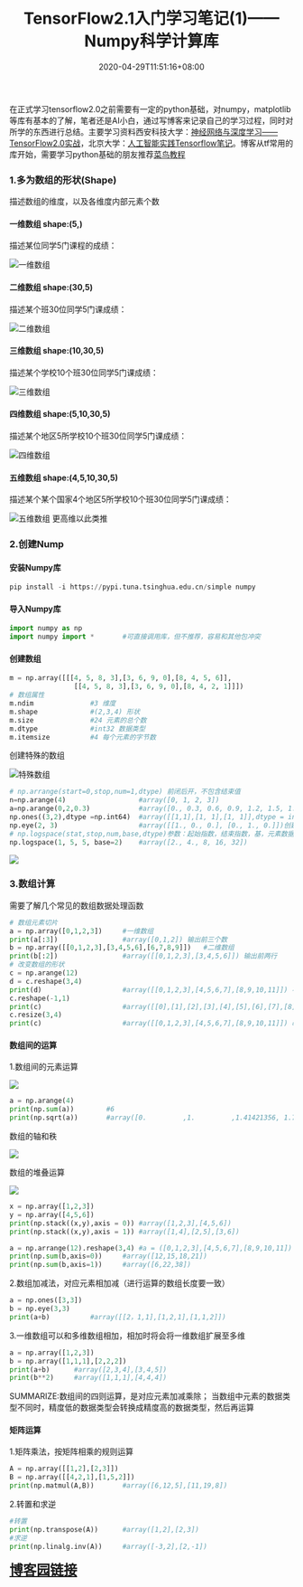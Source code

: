 ﻿---
title: "TensorFlow2.1入门学习笔记(1)——Numpy科学计算库"
pagelink: numpy
date: 2020-04-29T11:51:16+08:00
lastmod: 
tags: 
    - numpy
    - 神经网络
    - 基本库
categories: ["TF2.1学习笔记"]
---
在正式学习tensorflow2.0之前需要有一定的python基础，对numpy，matplotlib等库有基本的了解，笔者还是AI小白，通过写博客来记录自己的学习过程，同时对所学的东西进行总结。主要学习资料西安科技大学：[神经网络与深度学习——TensorFlow2.0实战](https://www.icourse163.org/learn/XUST-1206363802#/learn/announce)，北京大学：[人工智能实践Tensorflow笔记](https://www.icourse163.org/learn/PKU-1002536002#/learn/announce)。博客从tf常用的库开始，需要学习python基础的朋友推荐[菜鸟教程](https://www.runoob.com/python3/python3-tutorial.html)
<!-- more -->
### 1.多为数组的形状(Shape)
描述数组的维度，以及各维度内部元素个数

#### 一维数组 shape:(5,)
描述某位同学5门课程的成绩：

![一维数组](https://img-blog.csdnimg.cn/20200429113836745.png " ")

#### 二维数组 shape:(30,5)
描述某个班30位同学5门课成绩：

![二维数组](https://img-blog.csdnimg.cn/20200429113943373.png " ")
#### 三维数组 shape:(10,30,5)
描述某个学校10个班30位同学5门课成绩：

![三维数组](https://img-blog.csdnimg.cn/20200429115427228.png " ")
#### 四维数组 shape:(5,10,30,5)
描述某个地区5所学校10个班30位同学5门课成绩：

![四维数组](https://img-blog.csdnimg.cn/20200429120718407.png " ")
#### 五维数组 shape:(4,5,10,30,5)
描述某个某个国家4个地区5所学校10个班30位同学5门课成绩：

![五维数组](https://img-blog.csdnimg.cn/20200429120814872.png " ")
更高维以此类推
### 2.创建Nump
#### 安装Numpy库

```python
pip install -i https://pypi.tuna.tsinghua.edu.cn/simple numpy
```
#### 导入Numpy库

```python
import numpy as np 
import numpy import *		#可直接调用库，但不推荐，容易和其他包冲突
```

#### 创建数组

```python
m = np.array([[[4, 5, 8, 3],[3, 6, 9, 0],[8, 4, 5, 6]],
				[[4, 5, 8, 3],[3, 6, 9, 0],[8, 4, 2, 1]]])
# 数组属性
m.ndim				#3 维度
m.shape				#(2,3,4) 形状
m.size				#24	元素的总个数
m.dtype				#int32 数据类型
m.itemsize			#4 每个元素的字节数
```

创建特殊的数组

![特殊数组](https://img-blog.csdnimg.cn/20200429133042175.png " ")

```python
# np.arrange(start=0,stop,num=1,dtype) 前闭后开，不包含结束值
n=np.arange(4)					#array([0, 1, 2, 3])
a=np.arange(0,2,0.3)			#array([0., 0.3, 0.6, 0.9, 1.2, 1.5, 1.8])
np.ones((3,2),dtype =np.int64)	#array([[1,1],[1, 1],[1, 1]],dtype = int64)
np.eye(2, 3)					#array([[1., 0., 0.], [0., 1., 0.]])创建一个单位矩阵
# np.logspace(stat,stop,num,base,dtype)参数：起始指数，结束指数，基，元素数据类型，包含结束值
np.logspace(1, 5, 5, base=2)	#array([2., 4., 8, 16, 32])
```

![](https://img-blog.csdnimg.cn/20200429135208645.png " ")

### 3.数组计算
需要了解几个常见的数组数据处理函数

```python
# 数组元素切片
a = np.array([0,1,2,3])		#一维数组
print(a[:3])				#array([0,1,2]) 输出前三个数
b = np.array([[0,1,2,3],[3,4,5,6],[6,7,8,9]])	#二维数组
print(b[:2])				#array([[0,1,2,3],[3,4,5,6]]) 输出前两行
# 改变数组的形状
c = np.arange(12)
d = c.reshape(3,4)			
print(d)					#array([[0,1,2,3],[4,5,6,7],[8,9,10,11]]) 不改变当前数组，按照shape创建新的数组
c.reshape(-1,1)
print(c)					#array([[0],[1],[2],[3],[4],[5],[6],[7],[8],[9],[10],[11]])
c.resize(3,4)			
print(c)					#array([[0,1,2,3],[4,5,6,7],[8,9,10,11]]) 改变当前数组，按照shape创建新的数组
```

#### 数组间的运算
1.数组间的元素运算

![](https://img-blog.csdnimg.cn/20200502182836982.png " ")

```python
a = np.arange(4)
print(np.sum(a))		#6
print(np.sqrt(a))		#array([0.         ,1.         ,1.41421356, 1.73205081])
```

数组的轴和秩

![](https://img-blog.csdnimg.cn/20200502183402824.png " ")

数组的堆叠运算

![](https://img-blog.csdnimg.cn/20200502185456990.png " ")

```python
x = np.array([1,2,3])
y = np.array([4,5,6])
print(np.stack((x,y),axis = 0)) #array([1,2,3],[4,5,6])
print(np.stack((x,y),axis = 1))	#array([1,4],[2,5],[3,6])
```

```python
a = np.arrange(12).reshape(3,4)	#a = ([0,1,2,3],[4,5,6,7],[8,9,10,11])
print(np.sum(b,axis=0))		#array([12,15,18,21])
print(np.sum(b,axis=1))		#array([6,22,38])
```

2.数组加减法，对应元素相加减（进行运算的数组长度要一致）

```python
a = np.ones([3,3])
b = np.eye(3,3)
print(a+b)			#array([[2，1,1],[1,2,1],[1,1,2]])
```

3.一维数组可以和多维数组相加，相加时将会将一维数组扩展至多维

```python
a = np.array([1,2,3])
b = np.array([1,1,1],[2,2,2])
print(a+b)		#array([2,3,4],[3,4,5])
print(b**2)		#array([1,1,1],[4,4,4])
```

SUMMARIZE:数组间的四则运算，是对应元素加减乘除；
					   当数组中元素的数据类型不同时，精度低的数据类型会转换成精度高的数据类型，然后再运算
					   
#### 矩阵运算
1.矩阵乘法，按矩阵相乘的规则运算

```python
A = np.array([[1,2],[2,3]])
B = np.array([[4,2,1],[1,5,2]])
print(np.matmul(A,B))		#array([6,12,5],[11,19,8])
```

2.转置和求逆

```python
#转置
print(np.transpose(A))		#array([1,2],[2,3])
#求逆
print(np.linalg.inv(A))		#array([-3,2],[2,-1])
```
**<font size=5>[博客园链接](https://www.cnblogs.com/moonspace/p/12826438.html)</font>**

